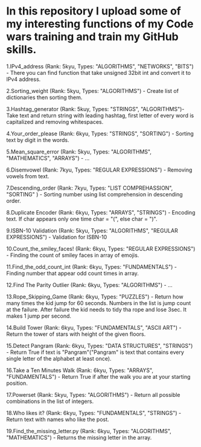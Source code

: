 # In this repository I upload some of my interesting functions of my Code wars training and train my GitHub skills.

1.IPv4_address (Rank: 5kyu, Types: "ALGORITHMS", "NETWORKS", "BITS") - 
    There you can find function that take unsigned 32bit int and convert it to IPv4 address.

2.Sorting_weight (Rank: 5kyu, Types: "ALGORITHMS") - Create list of dictionaries then sorting them.

3.Hashtag_generator (Rank: 5kuy, Types: "STRINGS", "ALGORITHMS")- Take text and return string with leading hashtag,
first letter of every word is capitalized and removing whitespaces.

4.Your_order_please (Rank: 6kyu, Types: "STRINGS", "SORTING") - Sorting text by digit in the words.

5.Mean_square_error (Rank: 5kyu, Types: "ALGORITHMS", "MATHEMATICS", "ARRAYS") - ...

6.Disemvowel (Rank: 7kyu, Types: "REGULAR EXPRESSIONS") - Removing vowels from text.

7.Descending_order (Rank: 7kyu, Types: "LIST COMPREHASSION", "SORTING" ) -
    Sorting number using list comprehension in descending order.

8.Duplicate Encoder (Rank: 6kyu, Types: "ARRAYS", "STRINGS") - 
    Encoding text. If char appears only one time char = "(", else char = ")".

9.ISBN-10 Validation (Rank: 5kyu, Types: "ALGORITHMS", "REGULAR EXPRESSIONS") - Validation for ISBN-10

10.Count_the_smiley_faces! (Rank: 6kyu, Types: "REGULAR EXPRESSIONS") - 
    Finding the count of smiley faces in array of emojis.

11.Find_the_odd_count_int (Rank: 6kyu, Types: "FUNDAMENTALS") - Finding number that appear odd count times in array.

12.Find The Parity Outlier (Rank: 6kyu, Types: "ALGORITHMS") - ...

13.Rope_Skipping_Game (Rank: 6kyu, Types: "PUZZLES") - Return how many times the kid jump for 60 seconds.
    Numbers in the list is jump count at the failure. After failure the kid needs to tidy tha rope and lose 3sec.
    It makes 1 jump per second.

14.Build Tower (Rank: 6kyu, Types: "FUNDAMENTALS", "ASCII ART") - Return the tower of stars with height of the given floors.

15.Detect Pangram (Rank: 6kyu, Types: "DATA STRUCTURES", "STRINGS") - Return True if text is 
    "Pangram"("Pangram" is text that contains every single letter of the alphabet at least once).

16.Take a Ten Minutes Walk (Rank: 6kyu, Types: "ARRAYS", "FUNDAMENTALS") - 
    Return True if after the walk you are at your starting position.

17.Powerset (Rank: 5kyu, Types: "ALGORITHMS") - Return all possible combinations in the list of integers.

18.Who likes it? (Rank: 6kyu, Types: "FUNDAMENTALS", "STRINGS") - Return text with names who like the post.

19.Find_the_missing_letter.py (Rank: 6kyu, Types: "ALGORITHMS", "MATHEMATICS") - Returns the missing letter in the array.




